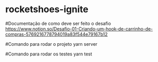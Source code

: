 # rocketshoes-ignite

#Documentação de como deve ser feito o desafio 
https://www.notion.so/Desafio-01-Criando-um-hook-de-carrinho-de-compras-5769216778794019a83f544e79167b12

#Comando para rodar o projeto
yarn server

#Comando para rodar os testes 
yarn test
